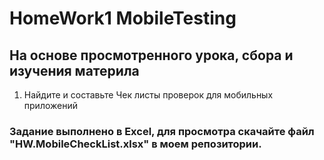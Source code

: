 # HomeWork1 MobileTesting

## На основе просмотренного урока, сбора и изучения материла
1. Найдите и составьте Чек листы проверок для мобильных приложений

### Задание выполнено в Excel, для просмотра скачайте файл "HW.MobileCheckList.xlsx" в моем репозитории.